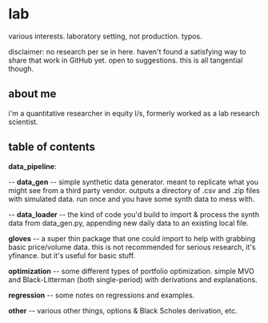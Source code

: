 # lab
various interests. laboratory setting, not production. typos.

disclaimer: no research per se in here. haven't found a satisfying way to share that work in GitHub yet. open to suggestions. this is all tangential though.

## about me

i'm a quantitative researcher in equity l/s, formerly worked as a lab research scientist. 

## table of contents

__data_pipeline__:

-- __data_gen__ -- simple synthetic data generator. meant to replicate what you might see from a third party vendor. outputs a directory of .csv and .zip files with simulated data. run once and you have some synth data to mess with.

-- __data_loader__ -- the kind of code you'd build to import & process the synth data from data_gen.py, appending new daily data to an existing local file.

__gloves__ -- a super thin package that one could import to help with grabbing basic price/volume data. this is not recommended for serious research, it's yfinance. but it's useful for basic stuff.

__optimization__ -- some different types of portfolio optimization. simple MVO and Black-Litterman (both single-period) with derivations and explanations.

__regression__ -- some notes on regressions and examples.

__other__ -- various other things, options & Black Scholes derivation, etc.
